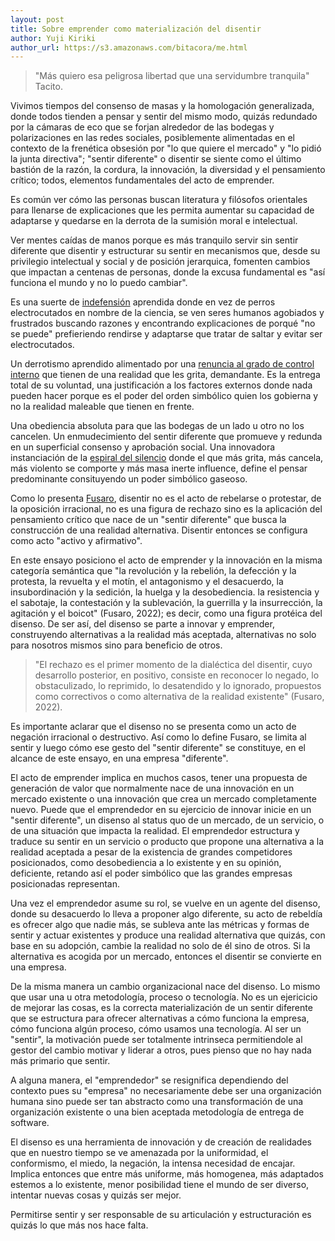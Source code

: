 ```yaml
---
layout: post
title: Sobre emprender como materialización del disentir
author: Yuji Kiriki
author_url: https://s3.amazonaws.com/bitacora/me.html
---
```


> "Más quiero esa peligrosa libertad que una servidumbre tranquila" Tacito.

Vivimos tiempos del consenso de masas y la homologación generalizada, donde todos tienden a pensar y sentir del mismo modo, quizás redundado por la cámaras de eco que se forjan alrededor de las bodegas y polarizaciones en las redes sociales, posiblemente alimentadas en el contexto de la frenética obsesión por "lo que quiere el mercado" y "lo pidió la junta directiva"; "sentir diferente" o disentir se siente como el último bastión de la razón, la cordura, la innovación, la diversidad y el pensamiento crítico; todos, elementos fundamentales del acto de emprender.

Es común ver cómo las personas buscan literatura y filósofos orientales para llenarse de explicaciones que les permita aumentar su capacidad de adaptarse y quedarse en la derrota de la sumisión moral e intelectual.

Ver mentes caídas de manos porque es más tranquilo servir sin sentir diferente que disentir y estructurar su sentir en mecanismos que, desde su privilegio intelectual y social y de posición jerarquica, fomenten cambios que impactan a centenas de personas, donde la excusa fundamental es "así funciona el mundo y no lo puedo cambiar".

Es una suerte de [indefensión](https://en.wikipedia.org/wiki/Learned_helplessness) aprendida donde en vez de perros electrocutados en nombre de la ciencia, se ven seres humanos agobiados y frustrados buscando razones y encontrando explicaciones de porqué "no se puede" prefieriendo rendirse y adaptarse que tratar de saltar y evitar ser electrocutados.

Un derrotismo aprendido alimentado por una [renuncia al grado de control interno](https://en.wikipedia.org/wiki/Locus_of_control) que tienen de una realidad que les grita, demandante. Es la entrega total de su voluntad, una justificación a los factores externos donde nada pueden hacer porque es el poder del orden simbólico quien los gobierna y no la realidad maleable que tienen en frente.

Una obediencia absoluta para que las bodegas de un lado u otro no los cancelen. Un enmudecimiento del sentir diferente que promueve y redunda en un superficial consenso y aprobación social. Una innovadora instanciación de la [espiral del silencio](https://en.wikipedia.org/wiki/Spiral_of_silence) donde el que más grita, más cancela, más violento se comporte y más masa inerte influence, define el pensar predominante consituyendo un poder simbólico gaseoso.

Como lo presenta [Fusaro](https://www.trotta.es/libros/pensar-diferente/9788413640631/), disentir no es el acto de rebelarse o protestar, de la oposición irracional, no es una figura de rechazo sino es la aplicación del pensamiento crítico que nace de un "sentir diferente" que busca la construcción de una realidad alternativa. Disentir entonces se configura como acto "activo y afirmativo".

En este ensayo posiciono el acto de emprender y la innovación en la misma categoría semántica que "la revolución y la rebelión, la defección y la protesta, la revuelta y el motín, el antagonismo y el desacuerdo, la insubordinación y la sedición, la huelga y la desobediencia. la resistencia y el sabotaje, la contestación y la sublevación, la guerrilla y la insurrección, la agitación y el boicot" (Fusaro, 2022); es decir, como una figura protéica del disenso. De ser así, del disenso se parte a innovar y emprender, construyendo alternativas a la realidad más aceptada, alternativas no solo para nosotros mismos sino para beneficio de otros.

> "El rechazo es el primer momento de la dialéctica del disentir, cuyo desarrollo posterior, en positivo, consiste en reconocer lo negado, lo obstaculizado, lo reprimido, lo desatendido y lo ignorado, propuestos como correctivos o como alternativa de la realidad existente" (Fusaro, 2022).

Es importante aclarar que el disenso no se presenta como un acto de negación irracional o destructivo. Así como lo define Fusaro, se limita al sentir y luego cómo ese gesto del "sentir diferente" se constituye, en el alcance de este ensayo, en una empresa "diferente".

El acto de emprender implica en muchos casos, tener una propuesta de generación de valor que normalmente nace de una innovación en un mercado existente o una innovación que crea un mercado completamente nuevo. Puede que el emprendedor en su ejercicio de innovar inicie en un "sentir diferente", un disenso al status quo de un mercado, de un servicio, o de una situación que impacta la realidad. El emprendedor estructura y traduce su sentir en un servicio o producto que propone una alternativa a la realidad aceptada a pesar de la existencia de grandes competidores posicionados, como desobediencia a lo existente y en su opinión, deficiente, retando así el poder simbólico que las grandes empresas posicionadas representan.

Una vez el emprendedor asume su rol, se vuelve en un agente del disenso, donde su desacuerdo lo lleva a proponer algo diferente, su acto de rebeldía es ofrecer algo que nadie más, se subleva ante las métricas y formas de sentir y actuar existentes y produce una realidad alternativa que quizás, con base en su adopción, cambie la realidad no solo de él sino de otros. Si la alternativa es acogida por un mercado, entonces el disentir se convierte en una empresa.

De la misma manera un cambio organizacional nace del disenso. Lo mismo que usar una u otra metodología, proceso o tecnología. No es un ejericicio de mejorar las cosas, es la correcta materialización de un sentir diferente que se estructura para ofrecer alternativas a cómo funciona la empresa, cómo funciona algún proceso, cómo usamos una tecnología. Al ser un "sentir", la motivación puede ser totalmente intrinseca permitiendole al gestor del cambio motivar y liderar a otros, pues pienso que no hay nada más primario que sentir.

A alguna manera, el "emprendedor" se resignifica dependiendo del contexto pues su "empresa" no necesariamente debe ser una organización humana sino puede ser tan abstracto como una transformación de una organización existente o una bien aceptada metodología de entrega de software.

El disenso es una herramienta de innovación y de creación de realidades que en nuestro tiempo se ve amenazada por la uniformidad, el conformismo, el miedo, la negación, la intensa necesidad de encajar. Implica entonces que entre más uniforme, más homogenea, más adaptados estemos a lo existente, menor posibilidad tiene el mundo de ser diverso, intentar nuevas cosas y quizás ser mejor.

Permitirse sentir y ser responsable de su articulación y estructuración es quizás lo que más nos hace falta.
